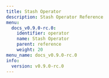 ```yaml
---
title: Stash Operator
description: Stash Operator Reference
menu:
  docs_v0.9.0-rc.0:
    identifier: operator
    name: Stash Operator
    parent: reference
    weight: 20
menu_name: docs_v0.9.0-rc.0
info:
  version: v0.9.0-rc.0
---
```


